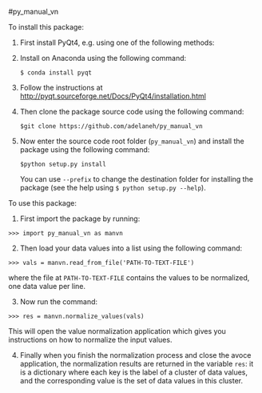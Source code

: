 #py_manual_vn

To install this package:

1. First install PyQt4, e.g. using one of the following methods:
  1. Install on Anaconda using the following command:

     ```$ conda install pyqt```

  2. Follow the instructions at http://pyqt.sourceforge.net/Docs/PyQt4/installation.html

2. Then clone the package source code using the following command:

   ```$git clone https://github.com/adelaneh/py_manual_vn```

3. Now enter the source code root folder (```py_manual_vn```) and install the package using the following command:

   ```$python setup.py install```

   You can use ```--prefix``` to change the destination folder for installing the package (see the help using ```$ python setup.py --help```).

To use this package:

1. First import the package by running:

  ```>>> import py_manual_vn as manvn```

2. Then load your data values into a list using the following command:

  ```>>> vals = manvn.read_from_file('PATH-TO-TEXT-FILE')```
  
  where the file at ```PATH-TO-TEXT-FILE``` contains the values to be normalized, one data value per line.

3. Now run the command:

  ```>>> res = manvn.normalize_values(vals)```
  
  This will open the value normalization application which gives you instructions on how to normalize the input values.

4. Finally when you finish the normalization process and close the avoce application, the normalization results are returned in the variable ```res```: it is a dictionary where each key is the label of a cluster of data values, and the corresponding value is the set of data values in this cluster.
